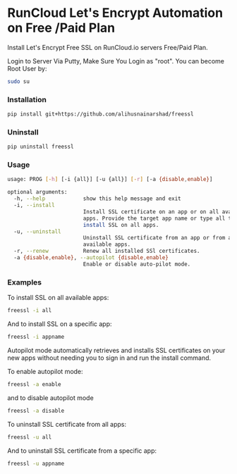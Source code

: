 
# RunCloud Let's Encrypt Automation on  Free /Paid Plan
Install Let's Encrypt Free SSL on RunCloud.io servers Free/Paid Plan.

Login to Server Via Putty, Make Sure You Login as "root". You can become Root User by:
```bash
sudo su
```

### Installation
```bash
pip install git+https://github.com/alihusnainarshad/freessl
```

### Uninstall
```bash
pip uninstall freessl
```

### Usage
```bash
usage: PROG [-h] [-i {all}] [-u {all}] [-r] [-a {disable,enable}]

optional arguments:
  -h, --help            show this help message and exit
  -i, --install
                        Install SSL certificate on an app or on all available
                        apps. Provide the target app name or type all to
                        install SSL on all apps.
  -u, --uninstall
                        Uninstall SSL certificate from an app or from all
                        available apps.
  -r, --renew           Renew all installed SSl certificates.
  -a {disable,enable}, --autopilot {disable,enable}
                        Enable or disable auto-pilot mode.
```

### Examples
To install SSL on all available apps:
```bash
freessl -i all
```
And to install SSL on a specific app:
```bash
freessl -i appname
```

Autopilot mode automatically retrieves and installs SSL certificates on your new apps without needing you to sign in and run the install command.

To enable autopilot mode:
```bash
freessl -a enable

```
and to disable autopilot mode
```bash
freessl -a disable
```
To uninstall SSL certificate from all apps:
```bash
freessl -u all
```

And to uninstall SSL certificate from a specific app:
```bash
freessl -u appname
```
